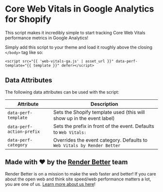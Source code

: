 # Core Web Vitals in Google Analytics for Shopify

This script makes it incredibly simple to start tracking Core Web Vitals performance metrics in
Google Analytics!

Simply add this script to your theme and load it roughly above the closing `</body>` tag like so:

```liquid
<script src="{{ 'web-vitals-ga.js' | asset_url }}" data-perf-template="{{ template }}" defer></script>
```

## Data Attributes

The following data attributes can be used with the script:

| Attribute  | Description |
| ------------- | ------------- |
| `data-perf-template`  | Sets the Shopify template used (this will show up in the event label) |
| `data-perf-action-prefix`  | Sets the prefix in front of the event. Defaults to `Web Vitals: ` |
| `data-perf-category`  | Overrides the event category. Defaults to `Web Vitals by Render Better` |

## Made with ❤️ by the [Render Better](https://www.renderbetter.com) team

Render Better is on a mission to make the web faster and better! If you care about the open web and think site speed/web performance matters a lot, you are one of us. [Learn more about us here](https://www.renderbetter.com/about)!